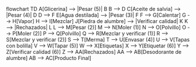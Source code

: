 flowchart TD
    A[Glicerina] --> |Pesar (5)| B
    B --> D
    C[Aceite de salvia] --> |Pesar (4)| D
    D --> F
    E[Agua destilada] --> |Pesar (3)| F
    F --> G[Calentar]
    G --> H[Vapor]
    H --> I[Mezclar]
    J[Piedra de alumbre] --> |Verificar calidad| K
    K --> |Rechazados| L
    L --> M[Pesar (2)]
    M --> N[Moler (1)]
    N --> O[Polvillo]
    O --> P[Moler (2)]
    P --> Q[Polvillo]
    Q --> R[Mezclar y verificar (1)]
    R --> S[Mezclar y verificar (2)]
    S --> T[Merma]
    T --> U[Envasar (4)]
    U --> V[Tapas con bolilla]
    V --> W[Tapar (5)]
    W --> X[Etiquetas]
    X --> Y[Etiquetar (6)]
    Y --> Z[Verificar calidad (6)]
    Z --> AA[Rechazados]
    AA --> AB[Desodorante de alumbre]
    AB --> AC[Producto Final]
